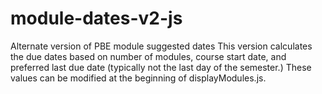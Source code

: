 # module-dates-v2-js
Alternate version of PBE module suggested dates
This version calculates the due dates based on number of modules, course start date, and preferred last due date (typically not the last day of the semester.)  These values can be modified at the beginning of displayModules.js.
